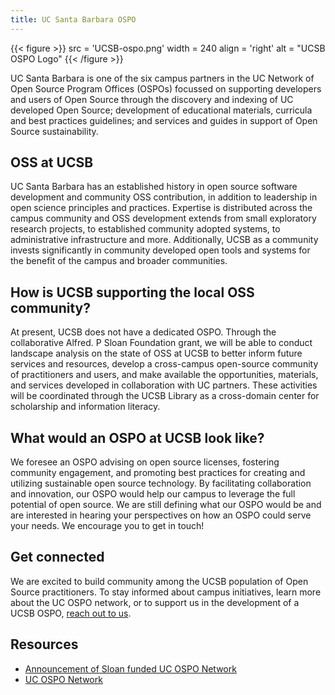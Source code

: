 ```yaml
---
title: UC Santa Barbara OSPO
---
```


{{< figure >}}
src = 'UCSB-ospo.png'
width = 240
align = 'right'
alt = "UCSB OSPO Logo"
{{< /figure >}}

UC Santa Barbara is one of the six campus partners in the UC Network of Open Source Program Offices (OSPOs) focussed on supporting developers and users of Open Source through the discovery and indexing of UC developed Open Source; development of educational materials, curricula and best practices guidelines; and services and guides in support of Open Source sustainability.

## OSS at UCSB

UC Santa Barbara has an established history in open source software development and community OSS contribution, in addition to leadership in open science principles and practices. Expertise is distributed across the campus community and OSS development extends from small exploratory research projects, to established community adopted systems, to administrative infrastructure and more. Additionally, UCSB as a community invests significantly in community developed open tools and systems for the benefit of the campus and broader communities.

## How is UCSB supporting the local OSS community?

At present, UCSB does not have a dedicated OSPO. Through the collaborative Alfred. P Sloan Foundation grant, we will be able to conduct landscape analysis on the state of OSS at UCSB to better inform future services and resources, develop a cross-campus open-source community of practitioners and users, and make available the opportunities, materials, and services developed in collaboration with UC partners. These activities will be coordinated through the UCSB Library as a cross-domain center for scholarship and information literacy.

## What would an OSPO at UCSB look like?

We foresee an OSPO advising on open source licenses, fostering community engagement, and promoting best practices for creating and utilizing sustainable open source technology. By facilitating collaboration and innovation, our OSPO would help our campus to leverage the full potential of open source. We are still defining what our OSPO would be and are interested in hearing your perspectives on how an OSPO could serve your needs. We encourage you to get in touch!

## Get connected

We are excited to build community among the UCSB population of Open Source practitioners. To stay informed about campus initiatives, learn more about the UC OSPO network, or to support us in the development of a UCSB OSPO, [reach out to us](mailto:ospo@library.ucsb.edu).

## Resources

- [Announcement of Sloan funded UC OSPO Network](https://news.ucsb.edu/in-focus/new-grant-supports-creation-uc-network-open-source-program-offices)
- [UC OSPO Network](https://ucospo.net)
